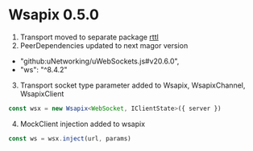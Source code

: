 # Wsapix 0.5.0

1. Transport moved to separate package [rttl](https://github.com/udamir/rttl)
2. PeerDependencies updated to next magor version
  - "github:uNetworking/uWebSockets.js#v20.6.0",
  - "ws": "^8.4.2"
3. Transport socket type parameter added to Wsapix, WsapixChannel, WsapixClient
```ts
const wsx = new Wsapix<WebSocket, IClientState>({ server })
```
4. MockClient injection added to wsapix
```ts
const ws = wsx.inject(url, params)
```
